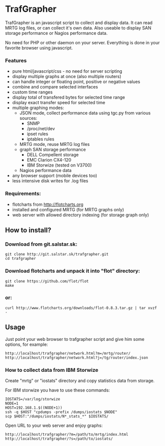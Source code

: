 TrafGrapher
===========

TrafGrapher is an javascript script to collect and display data.
It can read MRTG log files, or can collect it's own data.
Also useable to display SAN storage performance or Nagios performance data.

No need for PHP or other daemon on your server. Everything is done in your
favorite browser using javascript.

### Features

* pure html/javascript/css - no need for server scripting
* display multiple graphs at once (also multiple routers)
* can handle integer or floating point, positive or negative values
* combine and compare selected interfaces
* custom time ranges
* display total of transfered bytes for selected time range
* display exact transfer speed for selected time
* multiple graphing modes:
  * JSON mode, collect performance data using tgc.py from various sources:
     * SNMP
     * /proc/net/dev
     * ipset rules
     * iptables rules
  * MRTG mode, reuse MRTG log files
  * graph SAN storage performance
     * DELL Compellent storage
     * EMC Clarion CX4-120
     * IBM Storwize (tested on V3700)
  * Nagios performance data
* any browser support (mobile devices too)
* less intensive disk writes for .log files

### Requirements:

* flotcharts from http://flotcharts.org
* installed and configured MRTG (for MRTG graphs only)
* web server with allowed directory indexing (for storage graph only)

How to install?
---------------

### Download from git.salstar.sk:

```
git clone http://git.salstar.sk/trafgrapher.git
cd trafgrapher
```

### Download flotcharts and unpack it into "flot" directory:
```
git clone https://github.com/flot/flot
make
```
### or:
```
curl http://www.flotcharts.org/downloads/flot-0.8.3.tar.gz | tar xvzf -
```

Usage
-----

Just point your web browser to trafgrapher script and give him some options,
for example:

`http://localhost/trafgrapher/network.html?m=/mrtg/router/`  
`http://localhost/trafgrapher/network.html?j=/tg/router/index.json`

### How to collect data from IBM Storwize

Create "mrtg" or "iostats" directory and copy statistics data from storage.

For IBM storwize you have to use these commands:
```
IOSTATS=/var/log/storwize
NODE=1
HOST=192.168.1.$((NODE+1))
ssh -q $HOST "cpdumps -prefix /dumps/iostats $NODE"
scp $HOST:"/dumps/iostats/N*_stats_*" $IOSTATS/
```
Open URL to your web server and enjoy graphs:
```
http://localhost/trafgrapher/?m=/path/to/mrtg/index.html
http://localhost/trafgrapher/?s=/path/to/iostats/
```
